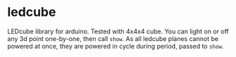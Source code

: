 ledcube
=======

LEDcube library for arduino. Tested with 4x4x4 cube. You can light on or off any 3d point one-by-one, then call `show`.
As all ledcube planes cannot be powered at once, they are powered in cycle during period, passed to `show`.
